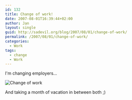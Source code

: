 ```yaml
---
id: 132
title: Change of work!
date: 2007-08-01T16:39:44+02:00
author: Jan
layout: single
guid: http://sadevil.org/blog/2007/08/01/change-of-work/
permalink: /2007/08/01/change-of-work/
categories:
  - Work
tags:
  - change
  - Work
---
```

I'm changing employers...

![Change of work](http://tickers.TickerFactory.com/ezt/d/4;15;7/st/20071001/e/one+month+of+vacationtime/dt/6/k/0473/blk-event.png) 

And taking a month of vacation in between both ;)